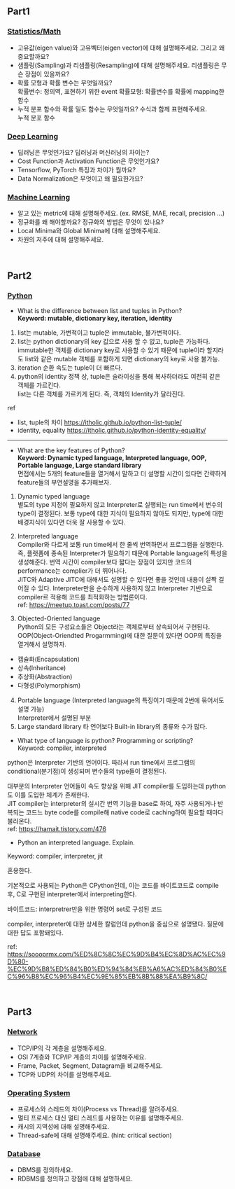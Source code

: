 ## Part1  
### [Statistics/Math](./answers/statistics-math.md)  

* 고유값(eigen value)와 고유벡터(eigen vector)에 대해 설명해주세요. 그리고 왜 중요할까요?  
* 샘플링(Sampling)과 리샘플링(Resampling)에 대해 설명해주세요. 리샘플링은 무슨 장점이 있을까요?  
* 확률 모형과 확률 변수는 무엇일까요?  
 확률변수: 정의역, 표현하기 위한 event
 확률모형: 확률변수를 확률에 mapping한 함수
* 누적 분포 함수와 확률 밀도 함수는 무엇일까요? 수식과 함께 표현해주세요.  
누적 분포 함수

### [Deep Learning](./answers/deep-learning.md)  

* 딥러닝은 무엇인가요? 딥러닝과 머신러닝의 차이는?  
* Cost Function과 Activation Function은 무엇인가요?  
* Tensorflow, PyTorch 특징과 차이가 뭘까요?  
* Data Normalization은 무엇이고 왜 필요한가요?  

### [Machine Learning](./answers/machine-learning.md)  

* 알고 있는 metric에 대해 설명해주세요. (ex. RMSE, MAE, recall, precision ...)  
* 정규화를 왜 해야할까요? 정규화의 방법은 무엇이 있나요?  
* Local Minima와 Global Minima에 대해 설명해주세요.  
* 차원의 저주에 대해 설명해주세요.  

<br>

## Part2
### [Python](./answers/python.md)  

* What is the difference between list and tuples in Python?  
**Keyword: mutable, dictionary key, iteration, identity**
1. list는 mutable, 가변적이고 tuple은 immutable, 불가변적이다. 
2. list는 python dictionary의 key 값으로 사용 할 수 없고, tuple은 가능하다. immutable한 객체를 dictionary key로 사용할 수 있기 때문에 tuple이라 할지라도 list와 같은 mutable 객체를 포함하게 되면 dictionary의 key로 사용 불가능.
3. iteration 순환 속도는 tuple이 더 빠르다.
4. python의 identity 정책 상, tuple은 슬라이싱을 통해 복사하더라도 여전히 같은 객체를 가르킨다.  
list는 다른 객체를 가르키게 된다. 즉, 객체의 Identity가 달라진다.

ref
- list, tuple의 차이 https://itholic.github.io/python-list-tuple/
- identity, equality https://itholic.github.io/python-identity-equality/  
---

* What are the key features of Python?  
**Keyword: Dynamic typed language, Interpreted language, OOP, Portable language, Large standard library**  
면접에서는 5개의 feature들을 열거해서 말하고 더 설명할 시간이 있다면 간략하게 feature들의 부연설명을 추가해보자.
1. Dynamic typed language  
별도의 type 지정이 필요하지 않고 Interpreter로 실행되는 run time에서 변수의 type이 결정된다. 보통 type에 대한 지식이 필요하지 않아도 되지만, type에 대한 배경지식이 있다면 더욱 잘 사용할 수 있다.
2. Interpreted language  
Compiler와 다르게 보통 run time에서 한 줄씩 번역하면서 프로그램을 실행한다. 즉, 플랫폼에 종속된 Interpreter가 필요하기 때문에 Portable language의 특성을 생성해준다.  번역 시간이 compiler보다 짧다는 장점이 있지만 코드의 performance는 complier가 더 뛰어나다.  
JITC와 Adaptive JITC에 대해서도 설명할 수 있다면 좋을 것인데 내용이 살짝 길어질 수 있다.  Interpreter만을 순수하게 사용하지 않고 Interpreter 기반으로 compiler르 적용해 코드를 최적화하는 방법론이다.  
ref: https://meetup.toast.com/posts/77

3. Objected-Oriented language  
Python의 모든 구성요소들은 Object라는 객체로부터 상속되어서 구현된다. OOP(Object-Oriendted Progarmming)에 대한 질문이 있다면 OOP의 특징을 열거해서 설명하자.
- 캡슐화(Encapsulation)
- 상속(Inheritance)
- 추상화(Abstraction)
- 다형성(Polymorphism)

4. Portable language (Interpreted language의 특징이기 때문에 2번에 묶어서도 설명 가능)  
Interpreter에서 설명된 부분  
5. Large standard library
타 언어보다 Built-in library의 종류와 수가 많다. 

* What type of language is python? Programming or scripting?  
Keyword: compiler, interpreted

python은 Interpreter 기반의 언어이다. 따라서 run time에서 프로그램의 conditional(분기점)이 생성되며 변수들의 type들이 결정된다. 

대부분의 Interpreter 언어들이 속도 향상을 위해 JIT compiler를 도입하는데 python도 이를 도입한 체계가 존재한다.  
JIT compiler는 interpreter의 실시간 번역 기능을 base로 하여, 자주 사용되거나 반복되는 코드느 byte code를 compile해 native code로 caching하여 필요할 때마다 불러온다.  
ref: https://hamait.tistory.com/476

* Python an interpreted language. Explain.  

Keyword: compiler, interpreter, jit

혼용한다.

기본적으로 사용되는 Python은 CPython인데, 이는 코드를 바이트코드로 compile 후, C로 구현된 interpreter에서 interpreting한다. 

바이트코드: interpretrer만을 위한 명령어 set로 구성된 코드

compiler, interpreter에 대한 상세한 칼럼인데 python을 중심으로 설명됐다. 질문에 대한 답도 포함돼있다.

ref: https://soooprmx.com/%ED%8C%8C%EC%9D%B4%EC%8D%AC%EC%9D%80-%EC%9D%B8%ED%84%B0%ED%94%84%EB%A6%AC%ED%84%B0%EC%96%B8%EC%96%B4%EC%9E%85%EB%8B%88%EA%B9%8C/

<br>

## Part3
### [Network](./answers/network.md)  

* TCP/IP의 각 계층을 설명해주세요.  
* OSI 7계층와 TCP/IP 계층의 차이를 설명해주세요.  
* Frame, Packet, Segment, Datagram을 비교해주세요.  
* TCP와 UDP의 차이를 설명해주세요.  

### [Operating System](./answers/operatingsystem.md)  

* 프로세스와 스레드의 차이(Process vs Thread)를 알려주세요.  
* 멀티 프로세스 대신 멀티 스레드를 사용하는 이유를 설명해주세요.  
* 캐시의 지역성에 대해 설명해주세요.  
* Thread-safe에 대해 설명해주세요. (hint: critical section)  

### [Database](./answers/database.md)  

* DBMS를 정의하세요.
* RDBMS를 정의하고 장점에 대해 설명하세요.
<br>